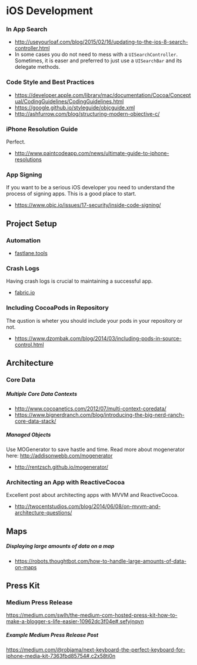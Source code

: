 # iOS Development

### In App Search
- http://useyourloaf.com/blog/2015/02/16/updating-to-the-ios-8-search-controller.html
- In some cases you do not need to mess with a `UISearchController`. Sometimes, it is easer and preferred to just use a `UISearchBar` and its delegate methods.

### Code Style and Best Practices
- https://developer.apple.com/library/mac/documentation/Cocoa/Conceptual/CodingGuidelines/CodingGuidelines.html
- https://google.github.io/styleguide/objcguide.xml
- http://ashfurrow.com/blog/structuring-modern-objective-c/

### iPhone Resolution Guide
Perfect.
- http://www.paintcodeapp.com/news/ultimate-guide-to-iphone-resolutions

### App Signing
If you want to be a serious iOS developer you need to understand the process of signing apps. This is a good place to start.
- https://www.objc.io/issues/17-security/inside-code-signing/

## Project Setup
### Automation
- [fastlane.tools](fastlane.tools)

### Crash Logs
Having crash logs is crucial to maintaining a successful app.
- [fabric.io](fabric.io)

### Including CocoaPods in Repository
The qustion is wheter you should include your pods in your repository or not.
- https://www.dzombak.com/blog/2014/03/including-pods-in-source-control.html

## Architecture
### Core Data
##### Multiple Core Data Contexts
- http://www.cocoanetics.com/2012/07/multi-context-coredata/
- https://www.bignerdranch.com/blog/introducing-the-big-nerd-ranch-core-data-stack/

##### Managed Objects
Use MOGenerator to save hastle and time. Read more about mogenerator here: http://addisonwebb.com/mogenerator
- http://rentzsch.github.io/mogenerator/

### Architecting an App with ReactiveCocoa
Excellent post about architecting apps with MVVM and ReactiveCocoa.
- http://twocentstudios.com/blog/2014/06/08/on-mvvm-and-architecture-questions/

## Maps
##### Displaying large amounts of data on a map
- https://robots.thoughtbot.com/how-to-handle-large-amounts-of-data-on-maps

## Press Kit

### Medium Press Release
https://medium.com/swlh/the-medium-com-hosted-press-kit-how-to-make-a-blogger-s-life-easier-10962dc3f04e#.sefyjnqyn

##### Example Medium Press Release Post
https://medium.com/@robjama/next-keyboard-the-perfect-keyboard-for-iphone-media-kit-7363fbd85754#.c2x58ti0n